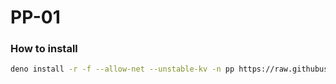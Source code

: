 # PP-01

### How to install


```sh
deno install -r -f --allow-net --unstable-kv -n pp https://raw.githubusercontent.com/vseplet/PP-01/main/source/agent/main.ts
```
